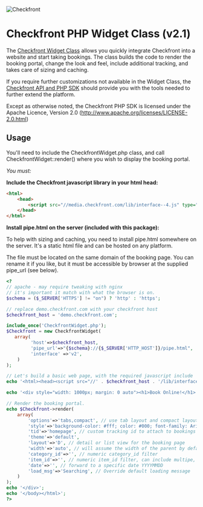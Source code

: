 ![Checkfront](https://media.checkfront.com/images/brand/Checkfront-Logo-Tag-60.png)

Checkfront PHP Widget Class (v2.1)
==========================

The [Checkfront Widget Class](http://www.checkfront.com/developers/widget/) allows you 
quickly integrate Checkfront into a website and start taking bookings. The class
builds the code to render the booking portal, change the look and feel, include 
additional tracking, and takes care of sizing and caching.

If you require further customizations not available in the Widget Class, the [Checkfront API and PHP SDK](http://www.checkfront.com/developers/api/) 
should provide you with the tools needed to further extend the platform.


Except as otherwise noted, the Checkfront PHP SDK is licensed under the Apache Licence, Version 2.0
(http://www.apache.org/licenses/LICENSE-2.0.html)


Usage
-----

You'll need to include the CheckfrontWidget.php class, and call 
CheckfrontWidget::render() where you wish to display the booking portal.

*You must:*

**Include the Checkfront javascript library in your html head:**

```html
<html>
	<head>
		<script src="//media.checkfront.com/lib/interface--4.js" type="text/javascript"></script>
	</head>
</html>
```

**Install pipe.html on the server (included with this package):**

To help with sizing and caching, you need to install pipe.html somewhere on the server. It's a static
html file and can be hosted on any platform.

The file must be located on the same domain of the booking page. You can rename it if 
you like, but it must be accessible by browser at the supplied pipe_url (see below).


```php
<?
// apache - may require tweaking with nginx
// it's important it match with what the browser is on.
$schema = ($_SERVER['HTTPS'] != "on") ? 'http' : 'https'; 

// replace demo.checkfront.com with your checkfront host
$checkfront_host = 'demo.checkfront.com'; 

include_once('CheckfrontWidget.php');
$Checkfront = new CheckfrontWidget(
   array(
         'host'=>$checkfront_host, 
         'pipe_url'=>"{$schema}://{$_SERVER['HTTP_HOST']}/pipe.html", 
         'interface' =>'v2',
    )
);

// Let's build a basic web page, with the required javascript include 
echo '<html><head><script src="//' . $checkfront_host . '/lib/interface.js?v=3" type="text/javascript"></script></head><body>';

echo '<div style="width: 1000px; margin: 0 auto"><h1>Book Online!</h1>';

// Render the booking portal.
echo $Checkfront->render(
    array(
        'options'=>'tabs,compact', // use tab layout and compact layout (optional)
        'style'=>'background-color: #fff; color: #000; font-family: Arial',
        'tid'=>'homepage', // custom tracking id to attach to bookings
		'theme'=>'default',
		'layout'=>'D', // detail or list view for the booking page
		'width'=>'auto', // will assume the width of the parent by default
		'category_id'=>'', // numeric category_id filter
        'item_id'=>'', // numeric item_id filter, can include multipe, eg 1,4,2
        'date'=>'', // forward to a specific date YYYYMMDD
        'load_msg'=>'Searching', // Override default loading message
    )
);
echo '</div>';
echo '</body></html>';
?>
```


